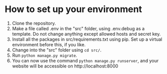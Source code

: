 # How to set up your environment

1. Clone the repository.
2. Make a file called .env in the "src" folder, using .env.debug as a template. Do not change anything except allowed hosts and secret key.
3. Install all the packages in src/requirements.txt using pip. Set up a virtual environment before this, if you like.
4. Change into the "src" folder using ```cd src/```.
5. Run ```python manage.py migrate```.
6. You can now use the command ```python manage.py runserver```, and your website will be accessible on http://localhost:8000